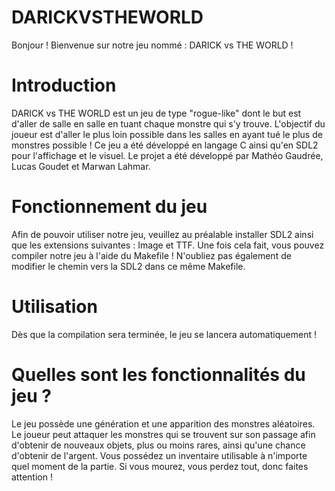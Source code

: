 # DARICKVSTHEWORLD

Bonjour ! Bienvenue sur notre jeu nommé : DARICK vs THE WORLD !

# Introduction 

DARICK vs THE WORLD est un jeu de type "rogue-like" dont le but est d'aller de salle en salle en tuant chaque monstre qui s'y trouve. 
L'objectif du joueur est d'aller le plus loin possible dans les salles en ayant tué le plus de monstres possible ! 
Ce jeu a été développé en langage C ainsi qu'en SDL2 pour l'affichage et le visuel. 
Le projet a été développé par Mathéo Gaudrée, Lucas Goudet et Marwan Lahmar.

# Fonctionnement du jeu

Afin de pouvoir utiliser notre jeu, veuillez au préalable installer SDL2 ainsi que les extensions suivantes : Image et TTF. 
Une fois cela fait, vous pouvez compiler notre jeu à l'aide du Makefile ! 
N'oubliez pas également de modifier le chemin vers la SDL2 dans ce même Makefile.

# Utilisation

Dès que la compilation sera terminée, le jeu se lancera automatiquement !

#  Quelles sont les fonctionnalités du jeu ?

Le jeu possède une génération et une apparition des monstres aléatoires. 
Le joueur peut attaquer les monstres qui se trouvent sur son passage afin d'obtenir de nouveaux objets, plus ou moins rares, ainsi qu'une chance d'obtenir de l'argent.
Vous possédez un inventaire utilisable à n'importe quel moment de la partie. Si vous mourez, vous perdez tout, donc faites attention !

